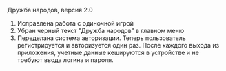 Дружба народов, версия 2.0

1. Исправлена работа с одиночной игрой
2. Убран черный текст "Дружба народов" в главном меню
3. Переделана система авторизации. Теперь пользователь регистрируется и авторизуется один раз. После каждого выхода из приложения, учетные данные кешируются в устройстве и не требуют ввода логина и пароля.